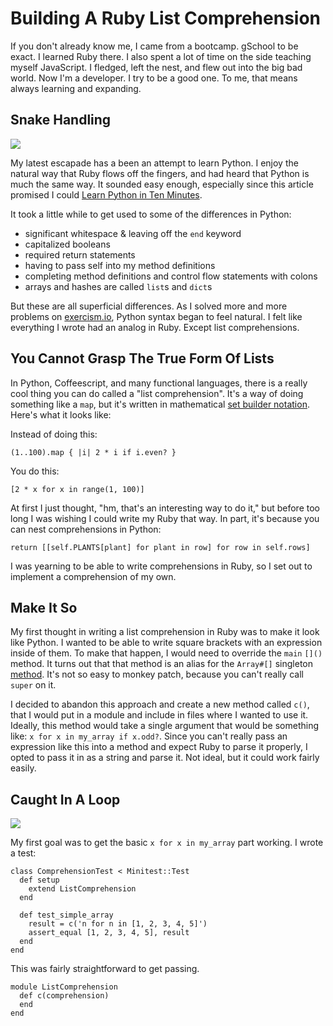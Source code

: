 # Building A Ruby List Comprehension

If you don't already know me, I came from a bootcamp. gSchool to be exact. I learned
Ruby there. I also spent a lot of time on the side teaching myself
JavaScript. I fledged, left the nest, and flew out into the big bad
world. Now I'm a developer. I try to be a good one. To me, that means
always learning and expanding.

## Snake Handling

<img src=http://cdn.ilovefreesoftware.com/wp-content/uploads/2014/06/Snake-Game.gif />

My latest escapade has a been an attempt to learn Python. I enjoy the
natural way that Ruby flows off the fingers, and had heard that Python
is much the same way. It sounded easy enough, especially since this
article promised I could [Learn Python in Ten Minutes](http://www.stavros.io/tutorials/python/).

It took a little while to get used to some of the differences in Python:
- significant whitespace & leaving off the `end` keyword
- capitalized booleans
- required return statements
- having to pass self into my method definitions
- completing method definitions and control flow statements with colons
- arrays and hashes are called `list`s and `dict`s

But these are all superficial differences. As I solved more and more problems on
[exercism.io](http://exercism.io/), Python syntax began to feel natural.  I felt
like everything I wrote had an analog in Ruby. Except list comprehensions.

## You Cannot Grasp The True Form Of Lists

In Python, Coffeescript, and many functional languages, there is a really cool
thing you can do called a "list comprehension". It's a way of doing
something like a `map`, but it's written in mathematical
[set builder notation](http://en.wikipedia.org/wiki/Set-builder_notation). Here's
what it looks like:

Instead of doing this:

```
(1..100).map { |i| 2 * i if i.even? }
```

You do this:

```
[2 * x for x in range(1, 100)]
```

At first I just thought, "hm, that's an interesting way to do it," but
before too long I was wishing I could write my Ruby that way. In part,
it's because you can nest comprehensions in Python:

```
return [[self.PLANTS[plant] for plant in row] for row in self.rows]
```

I was yearning to be able to write comprehensions in Ruby, so I set out
to implement a comprehension of my own.

## Make It So

My first thought in writing a list comprehension in Ruby was to make it
look like Python. I wanted to be able to write square brackets with an
expression inside of them. To make that happen, I would need to override
the `main` `[]()` method. It turns out that that method is an alias for
the `Array#[]` singleton [method](http://www.ruby-doc.org/core-2.1.3/Array.html#method-c-5B-5D).
It's not so easy to monkey patch, because you can't really call `super`
on it.

I decided to abandon this approach and create a new method called
`c()`, that I would put in a module and include in files where I wanted
to use it. Ideally, this method would take a single argument that would
be something like: `x for x in my_array if x.odd?`. Since you can't
really pass an expression like this into a method and expect Ruby to
parse it properly, I opted to pass it in as a string and parse it. Not
ideal, but it could work fairly easily.

## Caught In A Loop

<img src="http://rs1img.memecdn.com/perfectly-looped-gifs---hatter-picard_webm_3954069.webm">

My first goal was to get the basic `x for x in my_array` part working.
I wrote a test:

```
class ComprehensionTest < Minitest::Test
  def setup
    extend ListComprehension
  end

  def test_simple_array
    result = c('n for n in [1, 2, 3, 4, 5]')
    assert_equal [1, 2, 3, 4, 5], result
  end
end

```

This was fairly straightforward to get passing.


```
module ListComprehension
  def c(comprehension)
  end
end
```















